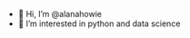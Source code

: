 - 👋 Hi, I’m @alanahowie
- 👀 I’m interested in python and data science 

<!---
alanahowie/alanahowie is a ✨ special ✨ repository because its `README.md` (this file) appears on your GitHub profile.
You can click the Preview link to take a look at your changes.
--->
